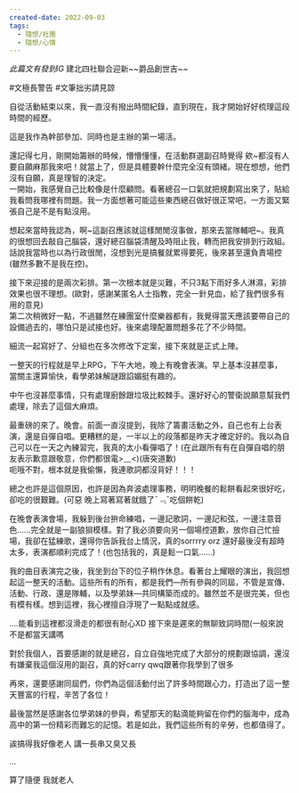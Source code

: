 ```yaml
---
created-date: 2022-09-03
tags:
  - 隨想/社團
  - 隨想/心情
---
```

*此篇文有發到IG*
建北四社聯合迎新\~~爵品創世吉\~~

\#文極長警告 \#文筆拙劣請見諒

自從活動結束以來，我一直沒有撥出時間紀錄，直到現在，我才開始好好梳理這段時間的經歷。

這是我作為幹部參加、同時也是主辦的第一場活。

還記得七月，剛開始籌辦的時候，懵懵懂懂，在活動群選副召時覺得 欸~都沒有人要自願麻那我來吧！就當上了，但是具體要幹什麼完全沒有頭緒。現在想想，他們沒有自願，真是理智的決定。  
一開始，我感覺自己比較像是什麼顧問。看著總召一口氣就把規劃寫出來了，貼給我看問我哪裡有問題。我一方面想著可能這些東西總召做好很正常吧，一方面又緊張自己是不是有點沒用。  

想起來當時我認為，啊~這副召應該就這樣閒閒沒事做，那來去當隊輔吧~。我真的很想回去敲自己腦袋，還好總召腦袋清醒及時阻止我，轉而把我安排到行政組。話說我當時也以為行政很閒，沒想到光是搞餐就累得要死，後來甚至還負責場控(雖然多數不是我在控)。

接下來迎接的是兩次彩排。第一次根本就是災難，不只3點下雨好多人淋濕，彩排效果也很不理想。(歐對，感謝某匿名人士指教，完全一針見血，給了我們很多有用的意見)  
第二次稍微好一點，不過雖然在練團室什麼樂器都有，我覺得當天應該要帶自己的設備過去的，哪怕只是試接也好。後來處理配置問題多花了不少時間。  

細流一起寫好了、分組也在多次修改下定案，接下來就是正式上陣。

一整天的行程就是早上RPG，下午大地，晚上有晚會表演。早上基本沒甚麼事，當關主還算愉快，看學弟妹解謎跟諂媚挺有趣的。

中午也沒甚麼事情，只有處理廚餘跟垃圾比較棘手。還好好心的警衛說願意幫我們處理，除去了這個大麻煩。

最重磅的來了。晚會。前面一直沒提到，我除了籌畫活動之外，自己也有上台表演，還是自彈自唱。更糟糕的是，一半以上的段落都是昨天才確定好的。我以為自己可以在一天之內練習完，我真的太小看彈唱了！(在此跟所有有在自彈自唱的朋友表示歉意跟敬意，你們都很電>﹏<)(唐突道歉)  
呃哦不對，根本就是我偷懶，我連歌詞都沒背好！！！  

總之也許是這個原因，也許是因為奔波處理事務，明明晚餐的鬆餅看起來很好吃，卻吃的很艱難。(可惡 晚上寫著寫著就餓了¯﹃¯吃個餅乾)

在晚會表演會場，我躲到後台拚命練唱，一邊記歌詞，一邊記和弦，一邊注意音色……完全就是一副狼狽模樣。對了我必須要向另一個場控道歉，放你自己忙撿場，我卻在猛練歌，還得你告訴我台上情況，真的sorrrry orz 還好最後沒有超時太多，表演都順利完成了！(也包括我的，真是鬆一口氣……)

我的曲目表演完之後，我坐到台下的位子稍作休息。看著台上耀眼的演出，我回想起這一整天的活動。這些所有的所有，都是我們—所有參與的同屆，不管是宣傳、活動、行政、還是隊輔，以及學弟妹—共同構築而成的。雖然並不是很完美，但也有模有樣。想到這裡，我心裡擅自浮現了一點點成就感。

….能看到這裡都沒滑走的都很有耐心XD 接下來是遲來的無聊致詞時間(一般來說不是都當天講嗎

對於我個人，首要感謝的就是總召，自立自強地完成了大部分的規劃跟協調，還沒有嫌棄我這個沒用的副召，真的好carry qwq跟著你我學到了很多

再來，還要感謝同屆們，你們為這個活動付出了許多時間跟心力，打造出了這一整天豐富的行程，辛苦了各位！

最後當然是感謝各位學弟妹的參與，希望那天的點滴能夠留在你們的腦海中，成為高中的第一份精彩而難忘的記憶。若是如此，我們這些所有的辛勞，也都值得了。

誒搞得我好像老人 講一長串又臭又長

…

算了隨便 我就老人